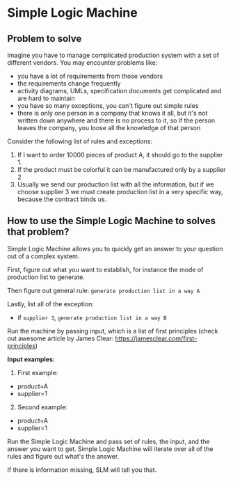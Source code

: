 # Simple Logic Machine

## Problem to solve

Imagine you have to manage complicated production system with a set of different vendors. You may encounter problems like:

- you have a lot of requirements from those vendors
- the requirements change frequently
- activity diagrams, UMLs, specification documents get complicated and are hard to maintain
- you have so many exceptions, you can't figure out simple rules
- there is only one person in a company that knows it all, but it's not written down anywhere and there is no process to it, so if the person leaves the company, you loose all the knowledge of that person

Consider the following list of rules and exceptions:

1. If I want to order 10000 pieces of product A, it should go to the supplier 1.
2. If the product must be colorful it can be manufactured only by a supplier 2
3. Usually we send our production list with all the information, but if we choose supplier 3 we must create production list in a very specific way, because the contract binds us.

## How to use the Simple Logic Machine to solves that problem?

Simple Logic Machine allows you to quickly get an answer to your question out of a complex system.

First, figure out what you want to establish, for instance the mode of production list to generate.

Then figure out general rule: `generate production list in a way A`

Lastly, list all of the exception:

- if `supplier 3`, `generate production list in a way B`

Run the machine by passing input, which is a list of first principles (check out awesome article by James Clear: https://jamesclear.com/first-principles)

**Input examples:**

1. First example:

- product=A
- supplier=1

2. Second example:

- product=A
- supplier=1

Run the Simple Logic Machine and pass set of rules, the input, and the answer you want to get. Simple Logic Machine will iterate over all of the rules and figure out what's the answer.

If there is information missing, SLM will tell you that.
